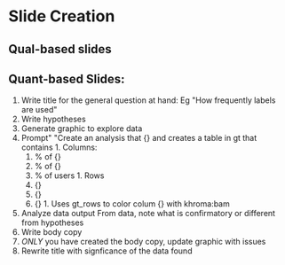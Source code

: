 # Slide Creation
## Qual-based slides

## Quant-based Slides:
1. Write title for the general question at hand: Eg "How frequently labels are used"
1. Write hypotheses
1. Generate graphic to explore data 
  1. Prompt" "Create an analysis that {} and creates a table in gt that contains 
    1. Columns:   
      1. % of {}
      1. % of {}
      1. % of users 
    1. Rows 
      1. {}
      1. {}
      1. {}
    1. Uses gt_rows to color  colum {} with khroma:bam
1. Analyze data output From data, note what is confirmatory or different from hypotheses
1. Write body copy
1. *ONLY* you have created the body copy, update graphic with issues 
1. Rewrite title with signficance of the data found
